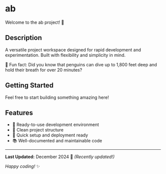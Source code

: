 # ab

Welcome to the ab project! 🚀

## Description

A versatile project workspace designed for rapid development and experimentation. Built with flexibility and simplicity in mind.

🐧 Fun fact: Did you know that penguins can dive up to 1,800 feet deep and hold their breath for over 20 minutes?

## Getting Started

Feel free to start building something amazing here!

## Features

- 🔧 Ready-to-use development environment
- 📁 Clean project structure
- 🚀 Quick setup and deployment ready
- 📚 Well-documented and maintainable code

---

**Last Updated:** December 2024 📅 _(Recently updated!)_

*Happy coding!* ✨
